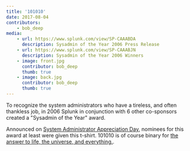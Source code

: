 ```yaml
---
title: '101010'
date: 2017-08-04
contributors:
    - bob_deep
media: 
    - url: https://www.splunk.com/view/SP-CAAABDA
      description: Sysadmin of the Year 2006 Press Release
    - url: https://www.splunk.com/view/SP-CAAABJN
      description: Sysadmin of the Year 2006 Winners
    - image: front.jpg
      contributor: bob_deep
      thumb: true
    - image: back.jpg
      contributor: bob_deep
      thumb: true
---
```

To recognize the system administrators who have a tireless, and often thankless job, in 2006 Splunk in conjunction with 6 other co-sponsors created a "Sysadmin of the Year" award.

Announced on [System Administrator Appreciation Day](http://sysadminday.com/), nominees for this award at least were given this t-shirt. 101010 is of course binary for [the answer to life, the universe, and everything.](https://en.wikipedia.org/wiki/42_(number)#The_Hitchhiker.27s_Guide_to_the_Galaxy).
